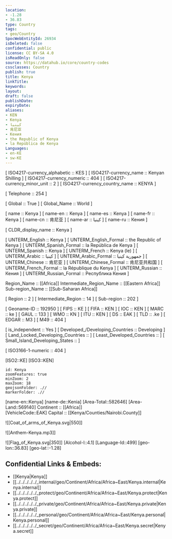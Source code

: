 ```yaml
---
location:
- -1.28
- 36.83
type: Country
tags:
- geo/Country
SpocWebEntityId: 26934
isDeleted: false
confidential: public
license: CC BY-SA 4.0
isReadOnly: false
source: https://datahub.io/core/country-codes
cssclasses: Country
publish: true
title: Kenya
linkTitle: 
keywords: 
layout: 
draft: false
publishDate: 
expiryDate: 
aliases:
- KEN
- Kenya
- كينيا
- 肯尼亚
- Кения
- the Republic of Kenya
- la República de Kenya
Languages:
- en-KE
- sw-KE
---
```



[	ISO4217-currency_alphabetic	 :: KES ] 
[	ISO4217-currency_name	 :: Kenyan Shilling ] 
[	ISO4217-currency_numeric	 :: 404 ] 
[	ISO4217-currency_minor_unit	 :: 2 ] 
[	ISO4217-currency_country_name	 :: KENYA ] 

[	Telephone	 :: 254 ] 

[	Global	 :: True ] 
[	Global_Name	 :: World ] 

[	name	 :: Kenya ] 
[	name-en	 :: Kenya ] 
[	name-es	 :: Kenya ] 
[	name-fr	 :: Kenya ] 
[	name-cn	 :: 肯尼亚 ] 
[	name-ar	 :: كينيا ] 
[	name-ru	 :: Кения ] 

[	CLDR_display_name	 :: Kenya ] 

[	UNTERM_English	 :: Kenya ] 
[	UNTERM_English_Formal	 :: the Republic of Kenya ] 
[	UNTERM_Spanish_Formal	 :: la República de Kenya ] 
[	UNTERM_Spanish	 :: Kenya ] 
[	UNTERM_French	 :: Kenya (le) ] 
[	UNTERM_Arabic	 :: كينيا ] 
[	UNTERM_Arabic_Formal	 :: جمهورية كينيا ] 
[	UNTERM_Chinese	 :: 肯尼亚 ] 
[	UNTERM_Chinese_Formal	 :: 肯尼亚共和国 ] 
[	UNTERM_French_Formal	 :: la République du Kenya ] 
[	UNTERM_Russian	 :: Кения ] 
[	UNTERM_Russian_Formal	 :: Республика Кения ] 

Region_Name ::  [[Africa]] 
Intermediate_Region_Name ::  [[Eastern Africa]] 
Sub-region_Name ::  [[Sub-Saharan Africa]] 

[	Region	 :: 2 ] 
[	Intermediate_Region	 :: 14 ] 
[	Sub-region	 :: 202 ] 

[	Geoname-ID	 :: 192950 ] 
[	FIPS	 :: KE ] 
[	FIFA	 :: KEN ] 
[	IOC	 :: KEN ] 
[	MARC	 :: ke ] 
[	GAUL	 :: 133 ] 
[	WMO	 :: KN ] 
[	ITU	 :: KEN ] 
[	DS	 :: EAK ] 
[	TLD	 :: .ke ] 
[	EDGAR	 :: M3 ] 
[	M49	 :: 404 ] 

[	is_independent	 :: Yes ] 
[	Developed_/Developing_Countries	 :: Developing ] 
[	Land_Locked_Developing_Countries	 ::  ] 
[	Least_Developed_Countries	 ::  ] 
[	Small_Island_Developing_States	 ::  ] 

[	ISO3166-1-numeric	 :: 404 ] 



[ISO2::KE] 
[ISO3::KEN] 
```leaflet
id: Kenya
zoomFeatures: true 
minZoom: 2 
maxZoom: 18
geojsonFolder: .//
markerFolder: .//
```

[name-en::Kenya] 
[name-de::Kenia] 
[Area-Total::582646] 
[Area-Land::569140] 
Continent :: [[Africa]]  
[VehicleCode::EAK] 
Capital :: [[Kenya/Counties/Nairobi.County]] 

![[Coat_of_arms_of_Kenya.svg|550]] 

![[Anthem-Kenya.mp3]] 

![[Flag_of_Kenya.svg|350]] 
[Alcohol-l::4.1] 
[Language-Id::499] 
[geo-lon::36.83] 
[geo-lat::-1.28] 



## Confidential Links & Embeds: 
- [[Kenya|Kenya]] 
- [[../../../../../_internal/geo/Continent/Africa/Africa~East/Kenya.internal|Kenya.internal]] 
- [[../../../../../_protect/geo/Continent/Africa/Africa~East/Kenya.protect|Kenya.protect]] 
- [[../../../../../_private/geo/Continent/Africa/Africa~East/Kenya.private|Kenya.private]] 
- [[../../../../../_personal/geo/Continent/Africa/Africa~East/Kenya.personal|Kenya.personal]] 
- [[../../../../../_secret/geo/Continent/Africa/Africa~East/Kenya.secret|Kenya.secret]] 
